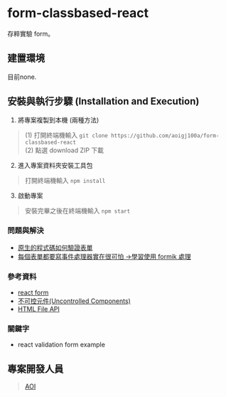 # form-classbased-react

存粹實驗 form。

## 建置環境

目前none.

## 安裝與執行步驟 (Installation and Execution)
1. 將專案複製到本機 (兩種方法)
> (1) 打開終端機輸入 
`git clone https://github.com/aoigj100a/form-classbased-react`</br>
> (2) 點選 download ZIP 下載

2. 進入專案資料夾安裝工具包
> 打開終端機輸入
`npm install`

3. 啟動專案
> 安裝完畢之後在終端機輸入
`npm start`

### 問題與解決
- [原生的程式碼如何驗證表單](https://adostes.medium.com/validating-a-form-in-react-cc29d47e140f)
- [每個表單都要寫事件處理器實在很可怕 ->學習使用 formik 處理](https://formik.org/docs/overview)

### 參考資料
 - [react form](https://reactjs.org/docs/forms.html)
 - [不可控元件(Uncontrolled Components)](https://reactjs.org/docs/uncontrolled-components.html)
 - [HTML File API](https://developer.mozilla.org/en-US/docs/Web/API/File/)

### 關鍵字
- react validation form example
 

## 專案開發人員

>[AOI](https://github.com/aoigj100a)
